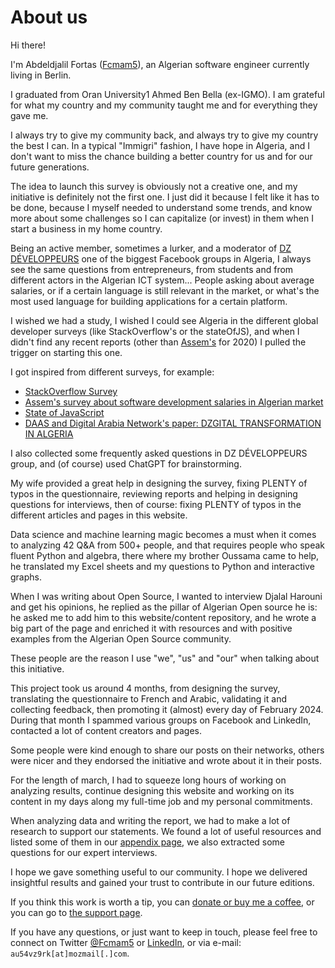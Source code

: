 # About us

Hi there!

I'm Abdeldjalil Fortas ([Fcmam5](https://about.me/Fcmam5)), an Algerian software engineer currently living in Berlin.

I graduated from Oran University1 Ahmed Ben Bella (ex-IGMO). I am grateful for what my country and my community taught me and for everything they gave me.

I always try to give my community back, and always try to give my country the best I can. In a typical "Immigri" fashion, I have hope in Algeria, and I don't want to miss the chance building a better country for us and for our future generations.

The idea to launch this survey is obviously not a creative one, and my initiative is definitely not the first one. I just did it because I felt like it has to be done, because I myself needed to understand some trends, and know more about some challenges so I can capitalize (or invest) in them when I start a business in my home country.

Being an active member, sometimes a lurker, and a moderator of [DZ DÉVELOPPEURS](https://www.facebook.com/groups/dzdevs) one of the biggest Facebook groups in Algeria, I always see the same questions from entrepreneurs, from students and from different actors in the Algerian ICT system... People asking about average salaries, or if a certain language is still relevant in the market, or what's the most used language for building applications for a certain platform.

I wished we had a study, I wished I could see Algeria in the different global developer surveys (like StackOverflow's or the stateOfJS), and when I didn't find any recent reports (other than [Assem's](https://medium.com/@yasserdrif/solving-algerias-engineering-brain-drain-%EF%B8%8F-a-study-about-salaries-and-military-training-b383293683ca) for 2020) I pulled the trigger on starting this one.

I got inspired from different surveys, for example:

- [StackOverflow Survey](https://survey.stackoverflow.co/2023/)
- [Assem's survey about software development salaries in Algerian market](https://forms.gle/ddab5UbcNiQxTsif8)
- [State of JavaScript](https://survey.devographics.com/en-US/survey/state-of-js/2023)
- [DAAS and Digital Arabia Network's paper: DZGITAL TRANSFORMATION IN ALGERIA](https://digitalarabia.network/media/pages/articles/grab-a-coffee-read/da075f7bd5-1637052954/strategy_paper_algerien_20210406.pdf)

I also collected some frequently asked questions in DZ DÉVELOPPEURS group, and (of course) used ChatGPT for brainstorming.

My wife provided a great help in designing the survey, fixing PLENTY of typos in the questionnaire, reviewing reports and helping in designing questions for interviews, then of course: fixing PLENTY of typos in the different articles and pages in this website.

Data science and machine learning magic becomes a must when it comes to analyzing 42 Q&A from 500+ people, and that requires people who speak fluent Python and algebra, there where my brother Oussama came to help, he translated my Excel sheets and my questions to Python and interactive graphs.

When I was writing about Open Source, I wanted to interview Djalal Harouni and get his opinions, he replied as the pillar of Algerian Open source he is: he asked me to add him to this website/content repository, and he wrote a big part of the page and enriched it with resources and with positive examples from the Algerian Open Source community.

These people are the reason I use "we", "us" and "our" when talking about this initiative.

This project took us around 4 months, from designing the survey, translating the questionnaire to French and Arabic, validating it and collecting feedback, then promoting it (almost) every day of February 2024. During that month I spammed various groups on Facebook and LinkedIn, contacted a lot of content creators and pages.

Some people were kind enough to share our posts on their networks, others were nicer and they endorsed the initiative and wrote about it in their posts.

For the length of march, I had to squeeze long hours of working on analyzing results, continue designing this website and working on its content in my days along my full-time job and my personal commitments.

When analyzing data and writing the report, we had to make a lot of research to support our statements. We found a lot of useful resources and listed some of them in our [appendix page](/docs/appendix/appendix), we also extracted some questions for our expert interviews.

I hope we gave something useful to our community. I hope we delivered insightful results and gained your trust to contribute in our future editions.

If you think this work is worth a tip, you can [donate or buy me a coffee](https://ko-fi.com/fcmam5), or you can go to [the support page](/support).

If you have any questions, or just want to keep in touch, please feel free to connect on Twitter [@Fcmam5](https://twitter.com/Fcmam5) or [LinkedIn](https://www.linkedin.com/in/fcmam5/), or via e-mail: `au54vz9rk[at]mozmail[.]com`.

